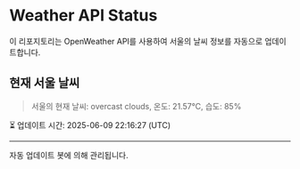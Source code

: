 
# Weather API Status

이 리포지토리는 OpenWeather API를 사용하여 서울의 날씨 정보를 자동으로 업데이트합니다.

## 현재 서울 날씨
> 서울의 현재 날씨: overcast clouds, 온도: 21.57°C, 습도: 85%

⏳ 업데이트 시간: 2025-06-09 22:16:27 (UTC)

---
자동 업데이트 봇에 의해 관리됩니다.
